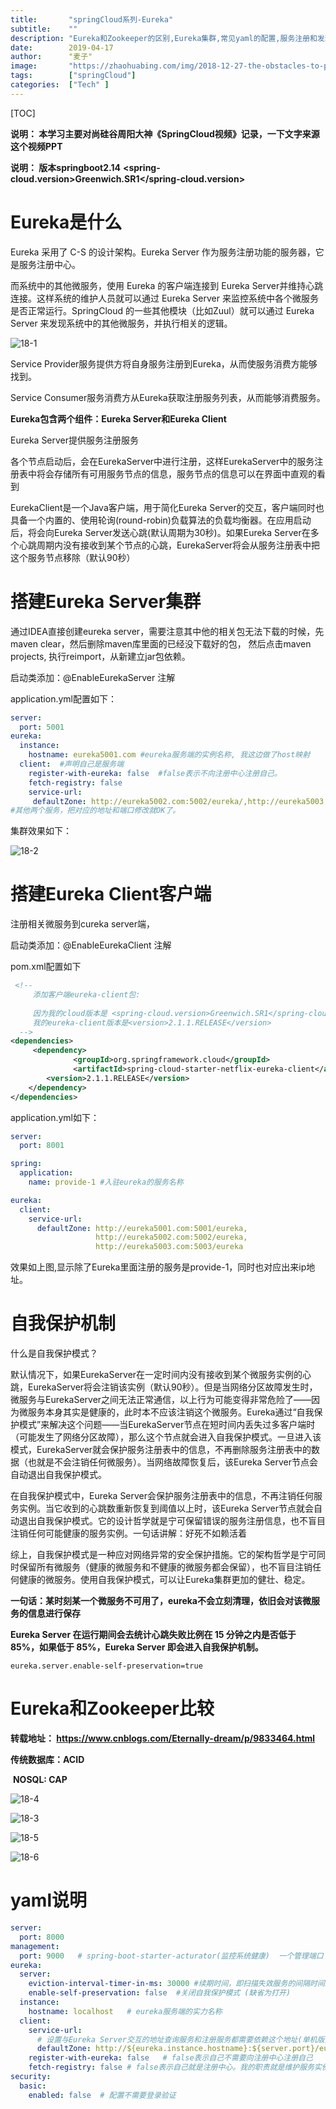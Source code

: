 ```yaml
---
title:       "springCloud系列-Eureka"
subtitle:    ""
description: "Eureka和Zookeeper的区别,Eureka集群,常见yaml的配置,服务注册和发现"
date:        2019-04-17
author:      "麦子"
image:       "https://zhaohuabing.com/img/2018-12-27-the-obstacles-to-put-istio-into-production/background.jpg"
tags:        ["springCloud"]
categories:  ["Tech" ]
---
```


[TOC]

**说明： 本学习主要对尚硅谷周阳大神《SpringCloud视频》记录，一下文字来源这个视频PPT**

**说明： 版本springboot2.14**  **<spring-cloud.version>Greenwich.SR1</spring-cloud.version>**

# Eureka是什么

Eureka 采用了 C-S 的设计架构。Eureka Server 作为服务注册功能的服务器，它是服务注册中心。

而系统中的其他微服务，使用 Eureka 的客户端连接到 Eureka Server并维持心跳连接。这样系统的维护人员就可以通过 Eureka Server 来监控系统中各个微服务是否正常运行。SpringCloud 的一些其他模块（比如Zuul）就可以通过 Eureka Server 来发现系统中的其他微服务，并执行相关的逻辑。

![18-1](/img/18-1.png)

Service Provider服务提供方将自身服务注册到Eureka，从而使服务消费方能够找到。

Service Consumer服务消费方从Eureka获取注册服务列表，从而能够消费服务。

**Eureka包含两个组件：Eureka Server和Eureka Client**

Eureka Server提供服务注册服务

各个节点启动后，会在EurekaServer中进行注册，这样EurekaServer中的服务注册表中将会存储所有可用服务节点的信息，服务节点的信息可以在界面中直观的看到

EurekaClient是一个Java客户端，用于简化Eureka Server的交互，客户端同时也具备一个内置的、使用轮询(round-robin)负载算法的负载均衡器。在应用启动后，将会向Eureka Server发送心跳(默认周期为30秒)。如果Eureka Server在多个心跳周期内没有接收到某个节点的心跳，EurekaServer将会从服务注册表中把这个服务节点移除（默认90秒）

# 搭建Eureka Server集群

通过IDEA直接创建eureka server，需要注意其中他的相关包无法下载的时候，先maven clear，然后删除maven库里面的已经没下载好的包， 然后点击maven projects,  执行reimport，从新建立jar包依赖。

启动类添加：@EnableEurekaServer  注解

application.yml配置如下：

```yml
server:
  port: 5001
eureka:
  instance:
    hostname: eureka5001.com #eureka服务端的实例名称, 我这边做了host映射
  client:  #声明自己是服务端
    register-with-eureka: false  #false表示不向注册中心注册自己。
    fetch-registry: false
    service-url:
     defaultZone: http://eureka5002.com:5002/eureka/,http://eureka5003.com:5003/eureka/
#其他两个服务，把对应的地址和端口修改就OK了。    
```

集群效果如下：

![18-2](/img/18-2.png)

# 搭建Eureka Client客户端

注册相关微服务到cureka server端，

启动类添加：@EnableEurekaClient 注解

 pom.xml配置如下

```xml
 <!--
     添加客户端eureka-client包:
     
     因为我的cloud版本是 <spring-cloud.version>Greenwich.SR1</spring-cloud.version>，所以
     我的eureka-client版本是<version>2.1.1.RELEASE</version>
  -->
<dependencies>
     <dependency>
			  <groupId>org.springframework.cloud</groupId>
			  <artifactId>spring-cloud-starter-netflix-eureka-client</artifactId>
        <version>2.1.1.RELEASE</version>
    </dependency>
</dependencies>

```

application.yml如下：

```yml
server:
  port: 8001

spring:
  application:
    name: provide-1 #入驻eureka的服务名称

eureka:
  client:
    service-url:
      defaultZone: http://eureka5001.com:5001/eureka,
                   http://eureka5002.com:5002/eureka,
                   http://eureka5003.com:5003/eureka
```

效果如上图,显示除了Eureka里面注册的服务是provide-1，同时也对应出来ip地址。

# 自我保护机制

什么是自我保护模式？

默认情况下，如果EurekaServer在一定时间内没有接收到某个微服务实例的心跳，EurekaServer将会注销该实例（默认90秒）。但是当网络分区故障发生时，微服务与EurekaServer之间无法正常通信，以上行为可能变得非常危险了——因为微服务本身其实是健康的，此时本不应该注销这个微服务。Eureka通过“自我保护模式”来解决这个问题——当EurekaServer节点在短时间内丢失过多客户端时（可能发生了网络分区故障），那么这个节点就会进入自我保护模式。一旦进入该模式，EurekaServer就会保护服务注册表中的信息，不再删除服务注册表中的数据（也就是不会注销任何微服务）。当网络故障恢复后，该Eureka Server节点会自动退出自我保护模式。

在自我保护模式中，Eureka Server会保护服务注册表中的信息，不再注销任何服务实例。当它收到的心跳数重新恢复到阈值以上时，该Eureka Server节点就会自动退出自我保护模式。它的设计哲学就是宁可保留错误的服务注册信息，也不盲目注销任何可能健康的服务实例。一句话讲解：好死不如赖活着

综上，自我保护模式是一种应对网络异常的安全保护措施。它的架构哲学是宁可同时保留所有微服务（健康的微服务和不健康的微服务都会保留），也不盲目注销任何健康的微服务。使用自我保护模式，可以让Eureka集群更加的健壮、稳定。

**一句话：某时刻某一个微服务不可用了，eureka不会立刻清理，依旧会对该微服务的信息进行保存**

**Eureka Server 在运行期间会去统计心跳失败比例在 15 分钟之内是否低于 85%，如果低于 85%，Eureka Server 即会进入自我保护机制。**

```properties
eureka.server.enable-self-preservation=true
```



# Eureka和Zookeeper比较

**转载地址： https://www.cnblogs.com/Eternally-dream/p/9833464.html**

**传统数据库：ACID**

​     **NOSQL:   CAP**

![18-4](/img/18-4.png)

![18-3](/img/18-3.png)

 ![18-5](/img/18-5.png)

![18-6](/img/18-7.png)



# yaml说明

```yaml
server:
  port: 8000
management:  
  port: 9000   # spring-boot-starter-acturator(监控系统健康)  一个管理端口
eureka:
  server:
    eviction-interval-timer-in-ms: 30000 #续期时间，即扫描失效服务的间隔时间。(默认是60秒)
    enable-self-preservation: false  #关闭自我保护模式 (缺省为打开)
  instance:
    hostname: localhost   # eureka服务端的实力名称
  client:
    service-url:    
      # 设置与Eureka Server交互的地址查询服务和注册服务都需要依赖这个地址(单机版)
      defaultZone: http://${eureka.instance.hostname}:${server.port}/eureka/
    register-with-eureka: false   # false表示自己不需要向注册中心注册自己
    fetch-registry: false # false表示自己就是注册中心。我的职责就是维护服务实例，并不需要去检索服务
security:
  basic:
    enabled: false  # 配置不需要登录验证
```

